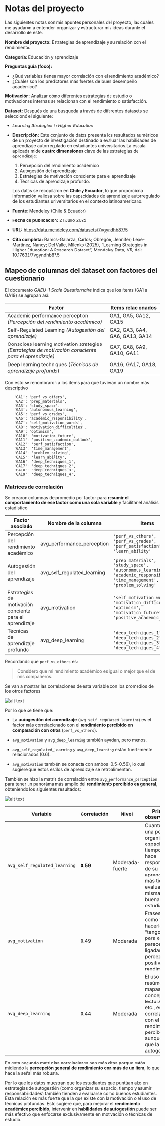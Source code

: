 # Notas del proyecto

Las siguientes notas son mis apuntes personales del proyecto, las cuales me ayudaron a entender, organizar y estructurar mis ideas durante el desarrollo de este. 

**Nombre del proyecto:** Estrategias de aprendizaje y su relación con el rendimiento.

**Categoría:** Educación y aprendizaje 

**Preguntas guía (foco):** 
- ¿Qué variables tienen mayor correlación con el rendimiento académico?
- ¿Cuáles son los predictores más fuertes de buen desempeño académico?

**Motivación:** Analizar cómo diferentes estrategias de estudio o motivaciones internas se relacionan con el rendimiento o satisfacción.

**Dataset:** Después de una busqueda a través de diferentes datasets se seleccionó el siguiente: 

- _Learning Strategies in Higher Education_

- **Descripción:** 
    Este conjunto de datos presenta los resultados numéricos de un proyecto de investigación destinado a evaluar las habilidades de aprendizaje autorregulado en estudiantes universitarios.La escala aplicada mide **cuatro dimensiones** clave de las estrategias de aprendizaje: 

    1. Percepción del rendimiento académico 
    2. Autogestión del aprendizaje 
    3. Estrategias de motivación consciente para el aprendizaje
    4. Técnicas de aprendizaje profundo. 

    Los datos se recopilaron en **Chile y Ecuador**, lo que proporciona información valiosa sobre las capacidades de aprendizaje autorregulado de los estudiantes universitarios en el contexto latinoamericano.

- **Fuente:** Mendeley (Chile & Ecuador)

- **Fecha de publicación:** 21 Julio 2025

- **URL:** https://data.mendeley.com/datasets/7vgyndhb87/5

- **Cita completa:** Ramos-Galarza, Carlos; Obregón, Jennifer; Lepe-Martínez, Nancy; Del Valle, Milenko (2025), “Learning Strategies in Higher Education: A Research Dataset”, Mendeley Data, V5, doi: 10.17632/7vgyndhb87.5



## Mapeo de columnas del dataset con factores del cuestionario

El documento _GAEU-1 Scale Questionnaire_ indica que los ítems (GA1 a GA19) se agrupan así:

|Factor|	Items relacionados|
|------|-----------------------|
|Academic performance perception _(Percepción del rendimiento académico)_|	GA1, GA5, GA12, GA15|
|Self-Regulated Learning _(Autogestión del aprendizaje)_|	GA2, GA3, GA4, GA6, GA13, GA14|
|Conscious learning motivation strategies _(Estrategias de motivación consciente para el aprendizaje)_|	GA7, GA8, GA9, GA10, GA11|
|Deep learning techniques (_Técnicas de aprendizaje profundo_)|	GA16, GA17, GA18, GA19|

Con esto se renombraron a los items para que tuvieran un nombre más descriptivo 
```
    'GA1': 'perf_vs_others',
    'GA2': 'prep_materials',
    'GA3': 'study_space',
    'GA4': 'autonomous_learning',
    'GA5': 'perf_vs_grades',
    'GA6': 'academic_responsibility',
    'GA7': 'self_motivation_words',
    'GA8': 'motivation_difficulties',
    'GA9': 'optimism',
    'GA10': 'motivation_future',
    'GA11': 'positive_academic_outlook',
    'GA12': 'perf_satisfaction',
    'GA13': 'time_management',
    'GA14': 'problem_solving',
    'GA15': 'learn_ability',
    'GA16': 'deep_techniques_1',
    'GA17': 'deep_techniques_2',
    'GA18': 'deep_techniques_3',
    'GA19': 'deep_techniques_4',
```

### Matrices de correlación 
Se crearon columnas de promedio por factor para **resumir el comportamiento de ese factor como una sola variable** y facilitar el análisis estadistico.

|Factor asociado|Nombre de la columna|Items|
|-------|---------------------|--------------------|
|Percepción del rendimiento académico|avg_performance_perception | `'perf_vs_others', 'perf_vs_grades', 'perf_satisfaction', 'learn_ability'`|
|Autogestión del aprendizaje|avg_self_regulated_learning|`'prep_materials', 'study_space', 'autonomous_learning', 'academic_responsibility', 'time_management', 'problem_solving'`|
|Estrategias de motivación conciente para el aprendizaje|avg_motivation| `'self_motivation_words', 'motivation_difficulties', 'optimism', 'motivation_future', 'positive_academic_outlook'` |
|Técnicas de aprendizaje profundo|avg_deep_learning| `'deep_techniques_1', 'deep_techniques_2', 'deep_techniques_3', 'deep_techniques_4' ` |

Recordando que `perf_vs_others` es:

>  Considero que mi rendimiento académico es igual o mejor que el de mis compañeros.

Se van a mostrar las correlaciones de esta variable con los promedios de los otros factores 

![alt text](img/matriz-correlacion-perf_vs_others.png)


Por lo que se tiene que: 

- La **autogestión del aprendizaje** (`avg_self_regulated_learning`) es el factor más correlacionado con el **rendimiento percibido en comparación con otros** (``perf_vs_others``). 

- `avg_motivation` y `avg_deep_learning` también ayudan, pero menos.

- `avg_self_regulated_learning` y `avg_deep_learning` están fuertemente relacionados (0.6).

- `avg_motivation` también se conecta con ambos (0.5–0.56), lo cual sugiere que estos estilos de aprendizaje se retroalimentan.


También se hizo la matriz de correlación entre `avg_performance_perception` para tener un panoráma más amplio del **rendimiento percibido en general**, obteniendo los siguientes resultados:

![alt text](img/matriz-correlacion-avg_permonace_perception.png)


| Variable | Correlación | Nivel           |Primeras observaciones|
| ----------------------------------------- | ----------- | --------------- |------|
| `avg_self_regulated_learning`             | **0.59**    |  Moderada-fuerte | Cuanto más una persona organiza su espacio, su tiempo y se hace responsable de su aprendizaje, más tiende a evaluarse a sí misma como buena estudiante.|
| `avg_motivation`                          | 0.49        | Moderada        |Frases internas como “puedo hacerlo” o “tengo planes para el futuro” parecen estar ligadas a una percepción positiva del rendimiento.|
| `avg_deep_learning`                       | 0.44        | Moderada        |El uso de resúmenes, mapas conceptuales, lectura crítica, etc., está correlacionado con el rendimiento percibido, aunque menos que la autogestión|

En esta segunda matriz las correlaciones son más altas porque estás midiendo la **percepción general de rendimiento con más de un ítem**, lo que hace la señal más robusta.

Por lo que los datos muestran que los estudiantes que puntúan alto en estrategias de autogestión (como organizar su espacio, tiempo y asumir responsabilidades) también tienden a evaluarse como buenos estudiantes. Esta relación es más fuerte que la que existe con la motivación o el uso de técnicas profundas. Esto sugiere que, para mejorar el **rendimiento académico percibido**, intervenir en **habilidades de autogestión** puede ser más efectivo que enfocarse exclusivamente en motivación o técnicas de estudio.



